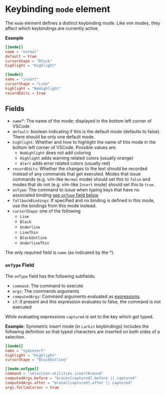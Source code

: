 # Keybinding `mode` element

The `mode` element defines a distinct keybinding mode. Like vim modes, they affect which keybindings are currently active.

**Example**

```toml
[[mode]]
name = "normal"
default = true
cursorShape = "Block"
highlight = "Highlight"

[[mode]]
name = "insert"
cursorShape = "Line"
highlight = "NoHighlight"
recordEdits = true
```

## Fields

- `name`*: The name of the mode; displayed in the bottom left corner of VSCode
- `default`: boolean indicating if this is the default mode (defaults to false). There should be only one default mode.
- `highlight`: Whether and how to highlight the name of this mode in the bottom left corner of VSCode. Possible values are:
    - `NoHighlight` does not add coloring
    - `Highlight` adds warning related colors (usually orange)
    - `Alert` adds error related colors (usually red)
- `recordEdits`: Whether the changes to the text should be recorded instead of any commands that get executed. Modes that issue commands (e.g. vim-like `Normal` mode) should set this to `false` and modes that do not (e.g. vim-like `Insert` mode) should set this to `true`.
- `onType`: The command to issue when typing keys that have no associated binding [see `onType` field below](#ontype-field)
- `fallbackBindings`: If specified and no binding is defined in this mode, use the bindings from this mode instead.
- `cursorShape`: one of the following
    - `Line`
    - `Block`
    - `Underline`
    - `LineThin`
    - `BlockOutline`
    - `UnderlineThin`

The only required field is `name` (as indicated by the *).

### `onType` Field

The `onType` field has the following subfields:

- `command`: The command to execute
- `args`: The commands arguments
- `computedArgs`: Command arguments evaluated as [expressions](/bindings/bind#expressions).
- `if`: if present and this expression evaluates to false, the command is not executed

While evaluating expressions `captured` is set to the key which got typed.

**Example**: Symmetric insert mode (in `Larkin` keybindings) includes the following definition so that typed characters are inserted on both sides of a selection.

```toml
[[mode]]
name = "syminsert"
highlight = "Highlight"
cursorShape = "BlockOutline"

[[mode.onType]]
command = "selection-utilities.insertAround"
computedArgs.before = "braces[captured].before || captured"
computedArgs.after = "braces[captured].after || captured"
args.followCursor = true
```
